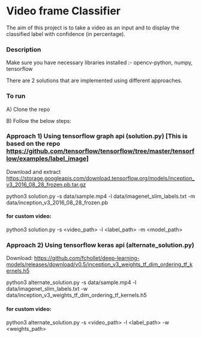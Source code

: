 
# Video frame Classifier

The aim of this project is to take a video as an input and to display the classified label with confidence (in percentage).

###  Description
Make sure you have necessary libraries installed :- opencv-python, numpy, tensorflow

There are 2 solutions that are implemented using different approaches.


### To run
A) Clone the repo 

B) Follow the below steps:

### Approach 1) Using tensorflow graph api (solution.py) [This is based on the repo https://github.com/tensorflow/tensorflow/tree/master/tensorflow/examples/label_image]

Download and extract https://storage.googleapis.com/download.tensorflow.org/models/inception_v3_2016_08_28_frozen.pb.tar.gz

python3 solution.py -s data/sample.mp4 -l data/imagenet_slim_labels.txt -m data/inception_v3_2016_08_28_frozen.pb

#### for custom video:
python3 solution.py -s <video_path> -l <label_path> -m <model_path>

### Approach 2) Using tensorflow keras api (alternate_solution.py)

Download: https://github.com/fchollet/deep-learning-models/releases/download/v0.5/inception_v3_weights_tf_dim_ordering_tf_kernels.h5

python3 alternate_solution.py -s data/sample.mp4 -l data/imagenet_slim_labels.txt -w data/inception_v3_weights_tf_dim_ordering_tf_kernels.h5

#### for custom video:
python3 alternate_solution.py -s  <video_path> -l <label_path> -w <weights_path>




